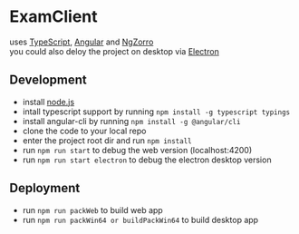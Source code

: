 # ExamClient
uses [TypeScript](https://www.tslang.cn/), [Angular](https://github.com/angular/angular) and [NgZorro](https://github.com/NG-ZORRO/ng-zorro-antd)    
you could also deloy the project on desktop via [Electron](https://electron.atom.io/)
## Development
* install [node.js](https://nodejs.org/en/)
* intall typescript support by running `npm install -g typescript typings`
* install angular-cli by running `npm install -g @angular/cli`
* clone the code to your local repo
* enter the project root dir and run `npm install`
* run `npm run start` to debug the web version (localhost:4200)
* run `npm run start electron` to debug the electron desktop version
## Deployment
* run `npm run packWeb` to build web app
* run `npm run packWin64 or buildPackWin64` to build desktop app